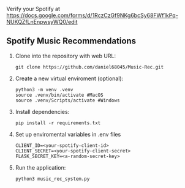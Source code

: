 
Verify your Spotify at https://docs.google.com/forms/d/1RczCzGf9NKg6bcSy68FWf1kPq-NUKQZfLnEnpwsyWQ0/edit

## Spotify Music Recommendations

1. Clone into the repository with web URL:
   ```
   git clone https://github.com/daniel68045/Music-Rec.git
    ```
2. Create a new virtual enviroment (optional):
   ```
   python3 -m venv .venv
   source .venv/bin/activate #MacOS
   source .venv/Scripts/activate #Windows
   ```
3. Install dependencies:
   ```
   pip install -r requirements.txt
   ```
4. Set up enviromental variables in .env files
   ```
   CLIENT_ID=<your-spotify-client-id>
   CLIENT_SECRET=<your-spotify-client-secret>
   FLASK_SECRET_KEY=<a-random-secret-key>
   ```
5. Run the application:
   ```
   python3 music_rec_system.py
   ```
